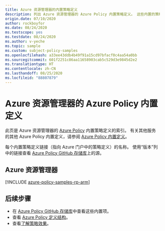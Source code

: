 ```yaml
---
title: Azure 资源管理器的内置策略定义
description: 列出 Azure 资源管理器的 Azure Policy 内置策略定义。 这些内置的策略定义提供了管理 Azure 资源的常用方法。
origin.date: 07/10/2020
author: rockboyfor
ms.date: 08/24/2020
ms.testscope: yes
ms.testdate: 08/24/2020
ms.author: v-yeche
ms.topic: sample
ms.custom: subject-policy-samples
ms.openlocfilehash: a33ee43ddb4b49f91a15cd97bfacf0c4aa54a0bb
ms.sourcegitcommit: 601f2251c86aa11658903cab5c529d3e9845d2e2
ms.translationtype: HT
ms.contentlocale: zh-CN
ms.lasthandoff: 08/25/2020
ms.locfileid: "88807879"
---
```

<!--RELEASER AFTER includes/policy/samples/byrp/microsoft.resources.md file.-->
# <a name="azure-policy-built-in-definitions-for-azure-resource-manager"></a>Azure 资源管理器的 Azure Policy 内置定义

此页是 Azure 资源管理器的 [Azure Policy](../../governance/policy/overview.md) 内置策略定义的索引。 有关其他服务的其他 Azure Policy 内置定义，请参阅 [Azure Policy 内置定义](../../governance/policy/samples/built-in-policies.md)。

每个内置策略定义链接（指向 Azure 门户中的策略定义）的名称。 使用“版本”列中的链接查看 [Azure Policy GitHub 存储库](https://github.com/Azure/azure-policy)上的源。

## <a name="azure-resource-manager"></a>Azure 资源管理器

[!INCLUDE [azure-policy-samples-rp-arm](../../../includes/policy/samples/byrp/microsoft.resources.md)]

## <a name="next-steps"></a>后续步骤

- 在 [Azure Policy GitHub 存储库](https://github.com/Azure/azure-policy)中查看这些内置项。
- 查看 [Azure Policy 定义结构](../../governance/policy/concepts/definition-structure.md)。
- 查看[了解策略效果](../../governance/policy/concepts/effects.md)。

<!-- Update_Description: update meta properties, wording update, update link -->